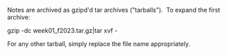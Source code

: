 


Notes are archived as gzipd'd tar archives ("tarballs").  To expand the first archive:

gzip -dc week01_f2023.tar.gz|tar xvf -

For any other tarball, simply replace the file name appropriately.
